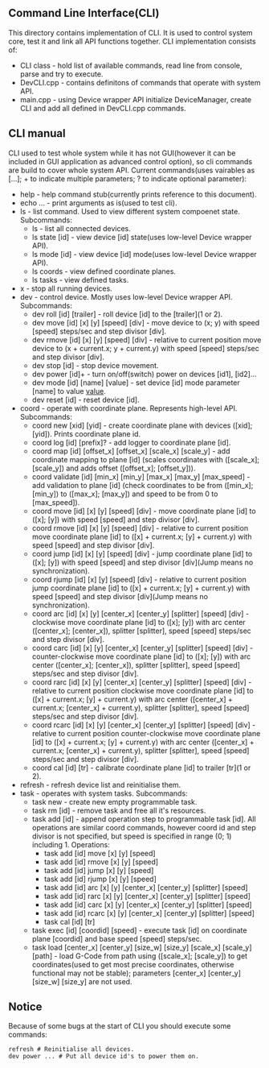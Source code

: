 ## Command Line Interface(CLI)
This directory contains implementation of CLI. It is used to control system core, test it and link all API functions together. CLI implementation consists of:
* CLI class - hold list of available commands, read line from console, parse and try to execute. 
* DevCLI.cpp - contains definitons of commands that operate with system API.
* main.cpp - using Device wrapper API initialize DeviceManager, create CLI and add all defined in DevCLI.cpp commands.


## CLI manual
CLI used to test whole system while it has not GUI(however it can be included in GUI application as advanced control option), so cli commands are build to cover whole system API. Current commands(uses vairables as [...]; + to indicate multiple parameters; ? to indicate optional parameter):
* help - help command stub(currently prints reference to this document).
* echo ... - print arguments as is(used to test cli).
* ls - list command. Used to view different system compoenet state. Subcommands:
	* ls - list all connected devices.
	* ls state [id] - view device [id] state(uses low-level Device wrapper API).
	* ls mode [id] - view device [id] mode(uses low-level Device wrapper API).
	* ls coords - view defined coordinate planes.
	* ls tasks - view defined tasks.
* x - stop all running devices.
* dev - control device. Mostly uses low-level Device wrapper API. Subcommands:
	* dev roll [id] [trailer] - roll device [id] to the [trailer](1 or 2).
	* dev move [id] [x] [y] [speed] [div] - move device to (x; y) with speed [speed] steps/sec and step divisor [div].
	* dev rmove [id] [x] [y] [speed] [div] - relative to current position move device to (x + current.x; y + current.y) with speed [speed] steps/sec and step divisor [div].
	* dev stop [id] - stop device movement.
	* dev power [id]+ - turn on/off(switch) power on devices [id1], [id2]...
	* dev mode [id] [name] [value] - set device [id] mode parameter [name] to value [value](true/false).
	* dev reset [id] - reset device [id].
* coord - operate with coordinate plane. Represents high-level API. Subcommands:
	* coord new [xid] [yid] - create coordinate plane with devices ([xid]; [yid]). Prints coordinate plane id.
	* coord log [id] [prefix]? - add logger to coordinate plane [id].
	* coord map [id] [offset_x] [offset_x] [scale_x] [scale_y] -  add coordinate mapping to plane [id] (scales coordinates with ([scale_x]; [scale_y]) and adds offset ([offset_x]; [offset_y])). 
	* coord validate [id] [min_x] [min_y] [max_x] [max_y] [max_speed] - add validation to plane [id] (check coordinates to be from ([min_x]; [min_y]) to ([max_x]; [max_y]) and speed to be from 0 to [max_speed]).
	* coord move [id] [x] [y] [speed] [div] - move coordinate plane [id] to ([x]; [y]) with speed [speed] and step divisor [div].
	* coord rmove [id] [x] [y] [speed] [div] - relative to current position move coordinate plane [id] to ([x] + current.x; [y] + current.y) with speed [speed] and step divisor [div].
	* coord jump [id] [x] [y] [speed] [div] - jump coordinate plane [id] to ([x]; [y]) with speed [speed] and step divisor [div](Jump means no synchronization).
	* coord rjump [id] [x] [y] [speed] [div] - relative to current position jump coordinate plane [id] to ([x] + current.x; [y] + current.y) with speed [speed] and step divisor [div](Jump means no synchronization).
	* coord arc [id] [x] [y] [center_x] [center_y] [splitter] [speed] [div] - clockwise move coordinate plane [id] to ([x]; [y]) with arc center ([center_x]; [center_x]), splitter [splitter], speed [speed] steps/sec and step divisor [div].
	* coord carc [id] [x] [y] [center_x] [center_y] [splitter] [speed] [div] - counter-clockwise move coordinate plane [id] to ([x]; [y]) with arc center ([center_x]; [center_x]), splitter [splitter], speed [speed] steps/sec and step divisor [div].
	* coord rarc [id] [x] [y] [center_x] [center_y] [splitter] [speed] [div] - relative to current position clockwise move coordinate plane [id] to ([x] + current.x; [y] + current.y) with arc center ([center_x] + current.x; [center_x] + current.y), splitter [splitter], speed [speed] steps/sec and step divisor [div].
	* coord rcarc [id] [x] [y] [center_x] [center_y] [splitter] [speed] [div] - relative to current position counter-clockwise move coordinate plane [id] to ([x] + current.x; [y] + current.y) with arc center ([center_x] + current.x; [center_x] + current.y), splitter [splitter], speed [speed] steps/sec and step divisor [div].
	* coord cal [id] [tr] - calibrate coordinate plane [id] to trailer [tr](1 or 2).
* refresh - refresh device list and reinitialise them.
* task - operates with system tasks. Subcommands:
	* task new - create new empty programmable task.
	* task rm [id] - remove task and free all it's resources.
	* task add [id] - append operation step to programmable task [id]. All operations are similar coord commands, however coord id  and step divisor is not specified, but speed is specified in range (0; 1) including 1. Operations:
		* task add [id] move [x] [y] [speed]
		* task add [id] rmove [x] [y] [speed]
		* task add [id] jump [x] [y] [speed]
		* task add [id] rjump [x] [y] [speed]
		* task add [id] arc [x] [y] [center_x] [center_y] [splitter] [speed]
		* task add [id] rarc [x] [y] [center_x] [center_y] [splitter] [speed]
		* task add [id] carc [x] [y] [center_x] [center_y] [splitter] [speed]
		* task add [id] rcarc [x] [y] [center_x] [center_y] [splitter] [speed]
		* task cal [id] [tr]
	* task exec [id] [coordid] [speed] - execute task [id] on coordinate plane [coordid] and base speed [speed] steps/sec.
	* task load [center_x] [center_y] [size_w] [size_y] [scale_x] [scale_y] [path] - load G-Code from path using ([scale_x]; [scale_y]) to get coordinates(used to get most precise coordinates, otherwise functional may not be stable); parameters [center_x] [center_y] [size_w] [size_y] are not used.
	
## Notice
Because of some bugs at the start of CLI you should execute some commands:
```
refresh	# Reinitialise all devices.
dev power ... # Put all device id's to power them on.
```
	
	

